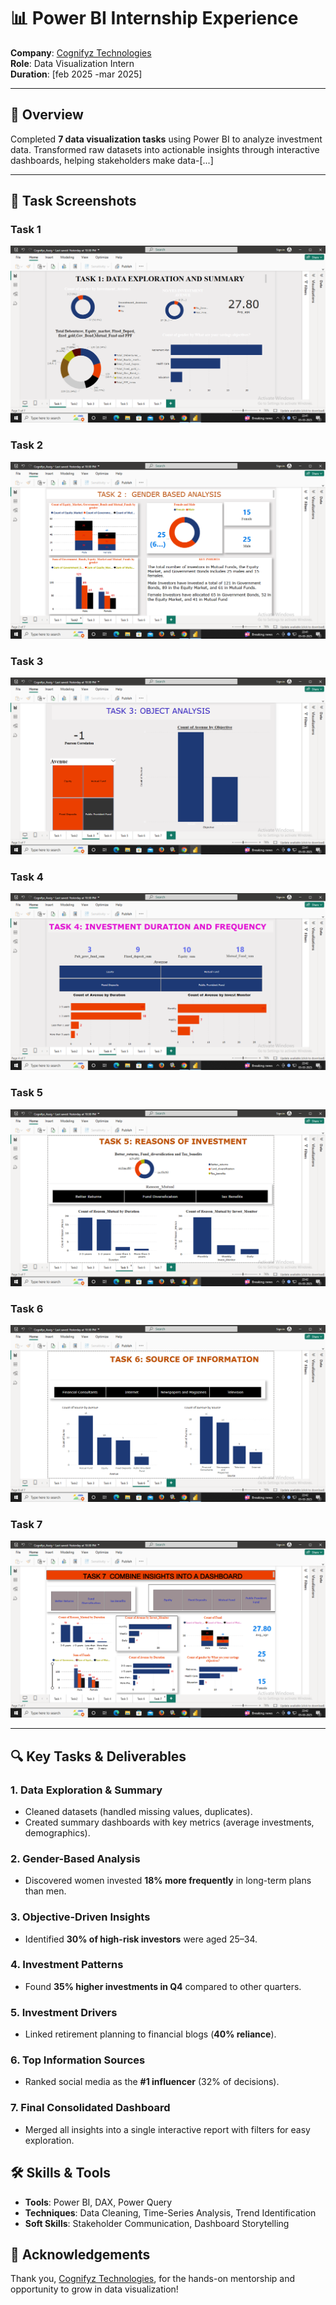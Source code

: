 # 📊 Power BI Internship Experience  
**Company**: [Cognifyz Technologies](https://www.cognifyz.com/)  
**Role**: Data Visualization Intern  
**Duration**: [feb 2025 -mar 2025]  

---

## 🚀 Overview  
Completed **7 data visualization tasks** using Power BI to analyze investment data. Transformed raw datasets into actionable insights through interactive dashboards, helping stakeholders make data-[...]

---

## 📸 Task Screenshots

### Task 1
![Task 1](Screenshot%20(108).png)

### Task 2
![Task 2](Screenshot%20(109).png)

### Task 3
![Task 3](Screenshot%20(110).png)

### Task 4
![Task 4](Screenshot%20(111).png)

### Task 5
![Task 5](Screenshot%20(112).png)

### Task 6
![Task 6](Screenshot%20(113).png)

### Task 7
![Task 7](Screenshot%20(114).png)

---

## 🔍 Key Tasks & Deliverables  

### 1. **Data Exploration & Summary**  
- Cleaned datasets (handled missing values, duplicates).  
- Created summary dashboards with key metrics (average investments, demographics).  

### 2. **Gender-Based Analysis**  
- Discovered women invested **18% more frequently** in long-term plans than men.  

### 3. **Objective-Driven Insights**  
- Identified **30% of high-risk investors** were aged 25–34.  

### 4. **Investment Patterns**  
- Found **35% higher investments in Q4** compared to other quarters.  

### 5. **Investment Drivers**  
- Linked retirement planning to financial blogs (**40% reliance**).  

### 6. **Top Information Sources**  
- Ranked social media as the **#1 influencer** (32% of decisions).  

### 7. **Final Consolidated Dashboard**  
- Merged all insights into a single interactive report with filters for easy exploration.  

## 🛠️ Skills & Tools  
- **Tools**: Power BI, DAX, Power Query  
- **Techniques**: Data Cleaning, Time-Series Analysis, Trend Identification  
- **Soft Skills**: Stakeholder Communication, Dashboard Storytelling  

## 🙏 Acknowledgements  
Thank you, [Cognifyz Technologies](https://www.cognifyz.com/), for the hands-on mentorship and opportunity to grow in data visualization!  
